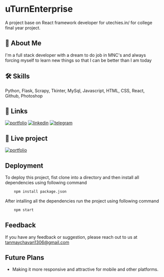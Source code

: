 
# uTurnEnterprise 

A project base on React framework developer for utechies.in/ for college final year project.



## 🚀 About Me
I'm a full stack developer with a dream to do job in MNC's and always forcing myself to learn new things so that I can be better than I am today




## 🛠 Skills

Python, Flask, Scrapy, Tkinter, MySql, Javascript, HTML, CSS, React, Github, Photoshop




## 🔗 Links
[![portfolio](https://img.shields.io/badge/my_portfolio-000?style=for-the-badge&logo=ko-fi&logoColor=white)](https://portfolio-59977.web.app/)
[![linkedin](https://img.shields.io/badge/linkedin-0A66C2?style=for-the-badge&logo=linkedin&logoColor=white)](https://www.linkedin.com/in/tanmay-chavan-3b46b021b)
[![telegram](https://img.shields.io/badge/telegram-0892d0?style=for-the-badge&logo=telegram&logoColor=0892d0)](https://t.me/Natsu_Dragneel_01)




## 🔗 Live project
[![portfolio](https://img.shields.io/badge/my_portfolio-BETA-000?style=for-the-badge&logo=firebase&logoColor=white)](https://portfolio-59977.web.app/)




## Deployment

To deploy this project, fist clone into a directory and then install all dependencies using following command

```bash
    npm install package.json
```

After intalling all the dependencies run the project using following command

```bash
    npm start
```


## Feedback

If you have any feedback or suggestion, please reach out to us at tanmaychavan1306@gmail.com



## Future Plans

- Making it more responsive and attractive for mobile and other platforms.
